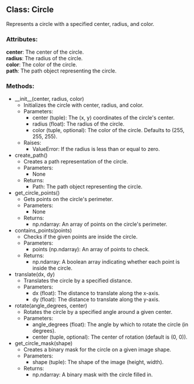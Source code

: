
## Class: Circle

Represents a circle with a specified center, radius, and color.

### Attributes:

**center**: The center of the circle.  
**radius**: The radius of the circle.  
**color**: The color of the circle.  
**path**: The path object representing the circle.

### Methods:

* \_\_init\_\_(center, radius, color)  
  * Initializes the circle with center, radius, and color.  
  * Parameters:  
    * center (tuple): The (x, y) coordinates of the circle's center.  
    * radius (float): The radius of the circle.  
    * color (tuple, optional): The color of the circle. Defaults to (255, 255, 255).  
  * Raises:  
    * ValueError: If the radius is less than or equal to zero.  
* create\_path()  
  * Creates a path representation of the circle.  
  * Parameters:  
    * None  
  * Returns:  
    * Path: The path object representing the circle.  
* get\_circle\_points()  
  * Gets points on the circle's perimeter.  
  * Parameters:  
    * None  
  * Returns:  
    * np.ndarray: An array of points on the circle's perimeter.  
* contains\_points(points)  
  * Checks if the given points are inside the circle.  
  * Parameters:  
    * points (np.ndarray): An array of points to check.  
  * Returns:  
    * np.ndarray: A boolean array indicating whether each point is inside the circle.  
* translate(dx, dy)  
  * Translates the circle by a specified distance.  
  * Parameters:  
    * dx (float): The distance to translate along the x-axis.  
    * dy (float): The distance to translate along the y-axis.  
* rotate(angle\_degrees, center)  
  * Rotates the circle by a specified angle around a given center.  
  * Parameters:  
    * angle\_degrees (float): The angle by which to rotate the circle (in degrees).  
    * center (tuple, optional): The center of rotation (default is (0, 0)).  
* get\_circle\_mask(shape)  
  * Creates a binary mask for the circle on a given image shape.  
  * Parameters:  
    * shape (tuple): The shape of the image (height, width).  
  * Returns:  
    * np.ndarray: A binary mask with the circle filled in.
